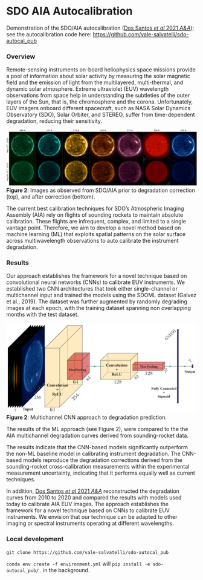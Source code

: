 # SDO AIA Autocalibration
Demonstration of the SDO/AIA autocalibration ([Dos Santos *et al* 2021 *A&A*](https://ui.adsabs.harvard.edu/abs/2021A%26A...648A..53D/abstract)); see the autocalibration code here: https://github.com/vale-salvatelli/sdo-autocal_pub



### Overview

Remote-sensing instruments on-board heliophysics space missions provide a pool of information about solar activity by measuring the solar magnetic field and the emission of light from the multilayered, multi-thermal, and dynamic solar atmosphere. Extreme ultraviolet (EUV) wavelength observations from space help in understanding the subtleties of the outer layers of the Sun, that is, the chromosphere and the corona. Unfortunately, EUV imagers onboard different spacecraft, such as NASA Solar Dynamics Observatory (SDO), Solar Orbiter, and STEREO, suffer from time-dependent degradation, reducing their sensitivity. 

![img](figure_one.png)
**Figure 2**: Images as observed from SDO/AIA prior to degradation correction (top), and after correction (bottom).

The current best calibration techniques for SDO’s Atmospheric Imaging Assembly (AIA) rely on flights of sounding rockets to maintain absolute calibration. These flights are infrequent, complex, and limited to a single vantage point. Therefore, we aim to develop a novel method based on machine learning (ML) that exploits spatial patterns on the solar surface across multiwavelength observations to auto calibrate the instrument degradation.



### Results

Our approach establishes the framework for a novel technique based on convolutional neural networks (CNNs) to calibrate EUV instruments. We established two CNN architectures that took either single-channel or multichannel input and trained the models using the SDOML dataset (Galvez et al., 2019). The dataset was further augmented by randomly degrading images at each epoch, with the training dataset spanning non overlapping months with the test dataset. 

![img](figure_two.png)
**Figure 2**: Multichannel CNN approach to degradation prediction.

The results of the ML approach (see Figure 2), were compared to the the AIA multichannel degradation curves derived from sounding-rocket data.

The results indicate that the CNN-based models significantly outperform the non-ML baseline model in calibrating instrument degradation. The CNN-based models reproduce the degradation corrections derived from the sounding-rocket cross-calibration measurements within the experimental measurement uncertainty, indicating that it performs equally well as current techniques.

In addition, [Dos Santos *et al* 2021 *A&A*](https://ui.adsabs.harvard.edu/abs/2021A%26A...648A..53D/abstract) reconstructed the degradation curves from 2010 to 2020 and compared the results with models used today to calibrate AIA EUV images. The approach establishes the framework for a novel technique based on CNNs to calibrate EUV instruments. We envision that our technique can be adapted to other imaging or spectral instruments operating at different wavelengths.





### Local development

```
git clone https://github.com/vale-salvatelli/sdo-autocal_pub
```

`conda env create -f environment.yml` will `pip install -e sdo-autocal_pub/.` in the background.

